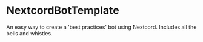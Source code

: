 # NextcordBotTemplate
An easy way to create a 'best practices' bot using Nextcord. Includes all the bells and whistles.
